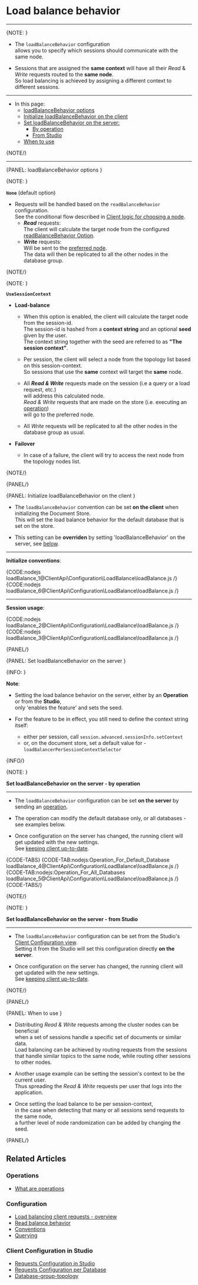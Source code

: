 # Load balance behavior

 ---

{NOTE: }

* The `loadBalanceBehavior` configuration  
  allows you to specify which sessions should communicate with the same node.  
 
* Sessions that are assigned the __same context__ will have all their _Read_ & _Write_ requests routed to the __same node__.  
  So load balancing is achieved by assigning a different context to different sessions.  

---

* In this page:
    * [loadBalanceBehavior options](../../../client-api/configuration/load-balance/load-balance-behavior#loadbalancebehavior-options)
    * [Initialize loadBalanceBehavior on the client](../../../client-api/configuration/load-balance/load-balance-behavior#initialize-loadbalancebehavior-on-the-client)
    * [Set loadBalanceBehavior on the server:](../../../client-api/configuration/load-balance/load-balance-behavior#set-loadbalancebehavior-on-the-server)
        * [By operation](../../../client-api/configuration/load-balance/load-balance-behavior#setByOperation)
        * [From Studio](../../../client-api/configuration/load-balance/load-balance-behavior#setFromStudio)
    * [When to use](../../../client-api/configuration/load-balance/load-balance-behavior#when-to-use)
     
{NOTE/}

---

{PANEL: loadBalanceBehavior options }

{NOTE: }

__`None`__ (default option)

* Requests will be handled based on the `readBalanceBehavior` configuration.  
  See the conditional flow described in [Client logic for choosing a node](../../../client-api/configuration/load-balance/overview#client-logic-for-choosing-a-node).  
  * **_Read_** requests:  
    The client will calculate the target node from the configured [readBalanceBehavior Option](../../../client-api/configuration/load-balance/read-balance-behavior#readbalancebehavior-options).  
  * **_Write_** requests:  
    Will be sent to the [preferred node](../../../client-api/configuration/load-balance/overview#the-preferred-node).  
    The data will then be replicated to all the other nodes in the database group.
 
{NOTE/}

{NOTE: }

__`UseSessionContext`__

* __Load-balance__

  * When this option is enabled, the client will calculate the target node from the session-id.  
    The session-id is hashed from a __context string__ and an optional __seed__ given by the user.  
    The context string together with the seed are referred to as __"The session context"__.
  
  * Per session, the client will select a node from the topology list based on this session-context.  
    So sessions that use the __same__ context will target the __same__ node.
  
  * All **_Read & Write_** requests made on the session (i.e a query or a load request, etc.)  
    will address this calculated node.  
    _Read & Write_ requests that are made on the store (i.e. executing an [operation](../../../client-api/operations/what-are-operations))  
    will go to the preferred node.

  * All _Write_ requests will be replicated to all the other nodes in the database group as usual.

* __Failover__  

  * In case of a failure, the client will try to access the next node from the topology nodes list.

{NOTE/}

{PANEL/}

{PANEL: Initialize loadBalanceBehavior on the client }

* The `loadBalanceBehavior` convention can be set __on the client__ when initializing the Document Store.  
  This will set the load balance behavior for the default database that is set on the store.

* This setting can be __overriden__ by setting 'loadBalanceBehavior' on the server, see [below](../../../client-api/configuration/load-balance/load-balance-behavior#set-loadbalancebehavior-on-the-server).

---

__Initialize conventions__:

{CODE:nodejs loadBalance_1@ClientApi\Configuration\LoadBalance\loadBalance.js /}
{CODE:nodejs loadBalance_6@ClientApi\Configuration\LoadBalance\loadBalance.js /}

---

__Session usage__:

{CODE:nodejs loadBalance_2@ClientApi\Configuration\LoadBalance\loadBalance.js /}
{CODE:nodejs loadBalance_3@ClientApi\Configuration\LoadBalance\loadBalance.js /}

{PANEL/}

{PANEL: Set loadBalanceBehavior on the server }

{INFO: }

__Note__:  

* Setting the load balance behavior on the server, either by an __Operation__ or from the __Studio__,  
  only 'enables the feature' and sets the seed.

* For the feature to be in effect, you still need to define the context string itself:  
  * either per session, call `session.advanced.sessionInfo.setContext`  
  * or, on the document store, set a default value for - `loadBalancerPerSessionContextSelector`  

{INFO/}

{NOTE: }

<a id="setByOperation" /> __Set loadBalanceBehavior on the server - by operation__ 

---

* The `loadBalanceBehavior` configuration can be set __on the server__ by sending an [operation](../../../client-api/operations/what-are-operations).

* The operation can modify the default database only, or all databases - see examples below.

* Once configuration on the server has changed, the running client will get updated with the new settings.  
  See [keeping client up-to-date](../../../client-api/configuration/load-balance/overview#keeping-the-client-topology-up-to-date).

{CODE-TABS}
{CODE-TAB:nodejs:Operation_For_Default_Database loadBalance_4@ClientApi\Configuration\LoadBalance\loadBalance.js /}
{CODE-TAB:nodejs:Operation_For_All_Databases loadBalance_5@ClientApi\Configuration\LoadBalance\loadBalance.js /}
{CODE-TABS/}

{NOTE/}

{NOTE: }

<a id="setFromStudio" /> __Set loadBalanceBehavior on the server - from Studio__

---

* The `loadBalanceBehavior` configuration can be set from the Studio's [Client Configuration view](../../../studio/database/settings/client-configuration-per-database).  
  Setting it from the Studio will set this configuration directly __on the server__.

* Once configuration on the server has changed, the running client will get updated with the new settings.  
  See [keeping client up-to-date](../../../client-api/configuration/load-balance/overview#keeping-the-client-topology-up-to-date).

{NOTE/}

{PANEL/}

{PANEL: When to use }

* Distributing _Read & Write_ requests among the cluster nodes can be beneficial  
  when a set of sessions handle a specific set of documents or similar data.  
  Load balancing can be achieved by routing requests from the sessions that handle similar topics to the same node, while routing other sessions to other nodes.  
 
* Another usage example can be setting the session's context to be the current user.  
  Thus spreading the _Read & Write_ requests per user that logs into the application.  

* Once setting the load balance to be per session-context,  
  in the case when detecting that many or all sessions send requests to the same node,  
  a further level of node randomization can be added by changing the seed.  

{PANEL/}

## Related Articles

### Operations

- [What are operations](../../../client-api/operations/what-are-operations)

### Configuration

- [Load balancing client requests - overview](../../../client-api/configuration/load-balance/overview)
- [Read balance behavior](../../../client-api/configuration/load-balance/read-balance-behavior)
- [Conventions](../../../client-api/configuration/conventions)
- [Querying](../../../client-api/configuration/querying)

### Client Configuration in Studio

- [Requests Configuration in Studio](../../../studio/server/client-configuration)
- [Requests Configuration per Database](../../../studio/database/settings/client-configuration-per-database)
- [Database-group-topology](../../../studio/database/settings/manage-database-group#database-group-topology---view)

